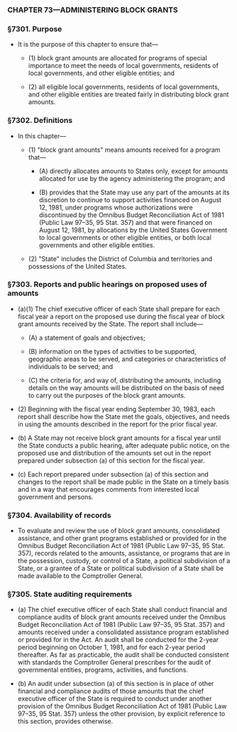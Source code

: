 ### **CHAPTER 73—ADMINISTERING BLOCK GRANTS**

### §7301. Purpose
* It is the purpose of this chapter to ensure that—

  * (1) block grant amounts are allocated for programs of special importance to meet the needs of local governments, residents of local governments, and other eligible entities; and

  * (2) all eligible local governments, residents of local governments, and other eligible entities are treated fairly in distributing block grant amounts.

### §7302. Definitions
* In this chapter—

  * (1) "block grant amounts" means amounts received for a program that—

    * (A) directly allocates amounts to States only, except for amounts allocated for use by the agency administering the program; and

    * (B) provides that the State may use any part of the amounts at its discretion to continue to support activities financed on August 12, 1981, under programs whose authorizations were discontinued by the Omnibus Budget Reconciliation Act of 1981 (Public Law 97–35, 95 Stat. 357) and that were financed on August 12, 1981, by allocations by the United States Government to local governments or other eligible entities, or both local governments and other eligible entities.


  * (2) "State" includes the District of Columbia and territories and possessions of the United States.

### §7303. Reports and public hearings on proposed uses of amounts
* (a)(1) The chief executive officer of each State shall prepare for each fiscal year a report on the proposed use during the fiscal year of block grant amounts received by the State. The report shall include—

  * (A) a statement of goals and objectives;

  * (B) information on the types of activities to be supported, geographic areas to be served, and categories or characteristics of individuals to be served; and

  * (C) the criteria for, and way of, distributing the amounts, including details on the way amounts will be distributed on the basis of need to carry out the purposes of the block grant amounts.


* (2) Beginning with the fiscal year ending September 30, 1983, each report shall describe how the State met the goals, objectives, and needs in using the amounts described in the report for the prior fiscal year.

* (b) A State may not receive block grant amounts for a fiscal year until the State conducts a public hearing, after adequate public notice, on the proposed use and distribution of the amounts set out in the report prepared under subsection (a) of this section for the fiscal year.

* (c) Each report prepared under subsection (a) of this section and changes to the report shall be made public in the State on a timely basis and in a way that encourages comments from interested local government and persons.

### §7304. Availability of records
* To evaluate and review the use of block grant amounts, consolidated assistance, and other grant programs established or provided for in the Omnibus Budget Reconciliation Act of 1981 (Public Law 97–35, 95 Stat. 357), records related to the amounts, assistance, or programs that are in the possession, custody, or control of a State, a political subdivision of a State, or a grantee of a State or political subdivision of a State shall be made available to the Comptroller General.

### §7305. State auditing requirements
* (a) The chief executive officer of each State shall conduct financial and compliance audits of block grant amounts received under the Omnibus Budget Reconciliation Act of 1981 (Public Law 97–35, 95 Stat. 357) and amounts received under a consolidated assistance program established or provided for in the Act. An audit shall be conducted for the 2-year period beginning on October 1, 1981, and for each 2-year period thereafter. As far as practicable, the audit shall be conducted consistent with standards the Comptroller General prescribes for the audit of governmental entities, programs, activities, and functions.

* (b) An audit under subsection (a) of this section is in place of other financial and compliance audits of those amounts that the chief executive officer of the State is required to conduct under another provision of the Omnibus Budget Reconciliation Act of 1981 (Public Law 97–35, 95 Stat. 357) unless the other provision, by explicit reference to this section, provides otherwise.